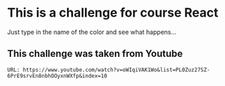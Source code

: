 # This is a challenge for course React

Just type in the name of the color and see what happens...

## This challenge was taken from Youtube

`URL: https://www.youtube.com/watch?v=oWIqiVAK1Wo&list=PL0Zuz27SZ-6PrE9srvEn8nbhOOyxnWXfp&index=10`
